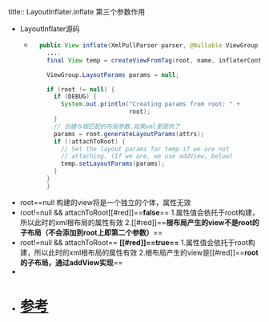 title:: LayoutInflater.inflate 第三个参数作用

- LayoutInflater源码
	- ```java
	    public View inflate(XmlPullParser parser, @Nullable ViewGroup root, boolean attachToRoot) {
	      ....
	      final View temp = createViewFromTag(root, name, inflaterContext, attrs);
	  
	      ViewGroup.LayoutParams params = null;
	  
	      if (root != null) {
	        if (DEBUG) {
	          System.out.println("Creating params from root: " +
	                             root);
	        }
	        // 创建与根匹配的布局参数.如果xml里提供了
	        params = root.generateLayoutParams(attrs);
	        if (!attachToRoot) {
	          // Set the layout params for temp if we are not
	          // attaching. (If we are, we use addView, below)
	          temp.setLayoutParams(params);
	        }
	      }
	      }
	  ```
- root==null    构建的view将是一个独立的个体，属性无效
- root!=null  &&  attachToRoot[[#red]]==**false**==
                       1.属性值会依托于root构建，所以此时的xml根布局的属性有效
                       2.[[#red]]==**根布局产生的view不是root的子布局（不会添加到root上即第二个参数）**==
- root!=null  &&  attachToRoot==  **[[#red]]==true==**
                       1.属性值会依托于root构建，所以此时的xml根布局的属性有效
                       2.根布局产生的view是[[#red]]==**root的子布局，通过addView实现**==
-
- # [参考](https://blog.csdn.net/u012702547/article/details/52628453)